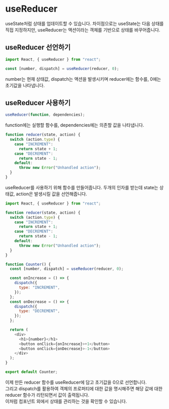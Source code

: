 # useReducer

useState처럼 상태를 업데이트할 수 있습니다. 차이점으로는 useState는 다음 상태를 직접 지정하지만,
useReducer는 액션이라는 객체를 기반으로 상태를 바꾸어줍니다.

## useReducer 선언하기

```js
import React, { useReducer } from "react";
```

```js
const [number, dispatch] = useReducer(reducer, 0);
```

number는 현재 상태값, dispatch는 액션을 발생시키며 reducer에는 함수를, 0에는 초기값을 나타냅니다.

## useReducer 사용하기

```js
useReducer(function, dependencies);
```

function에는 실행할 함수를, dependencies에는 의존할 값을 나타냅니다.

```js
function reducer(state, action) {
  switch (action.type) {
    case "INCREMENT":
      return state + 1;
    case "DECREMENT":
      return state - 1;
    default:
      throw new Error("Unhandled action");
  }
}
```

useReducer를 사용하기 위해 함수를 만들어줍니다. 두개의 인자를 받는데 state는 상태값, action은 발생시킬 값을 선언해줍니다.

```js
import React, { useReducer } from "react";

function reducer(state, action) {
  switch (action.type) {
    case "INCREMENT":
      return state + 1;
    case "DECREMENT":
      return state - 1;
    default:
      throw new Error("Unhandled action");
  }
}

function Counter() {
  const [number, dispatch] = useReducer(reducer, 0);

  const onIncrease = () => {
    dispatch({
      type: "INCREMENT",
    });
  };
  const onDecrease = () => {
    dispatch({
      type: "DECREMENT",
    });
  };

  return (
    <div>
      <h1>{number}</h1>
      <button onClick={onIncrease}>+1</button>
      <button onClick={onDecrease}>-1</button>
    </div>
  );
}

export default Counter;
```

이제 만든 reducer 함수를 useReducer에 담고 초기값을 0으로 선언합니다.<br/>
그리고 dispatch를 활용하여 객체의 프로퍼티에 대한 값을 명시해주면 해당 값에 대한 reducer 함수가 리턴되면서 값이 출력됩니다.<br/>
이처럼 컴포넌트 외에서 상태를 관리하는 것을 확인할 수 있습니다.
